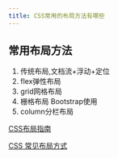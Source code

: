 ```yaml
---
title: CSS常用的布局方法有哪些
---
```


## 常用布局方法

1. 传统布局,文档流+浮动+定位
2. flex弹性布局
3. grid网格布局
4. 栅格布局 Bootstrap使用
5. column分栏布局

[CSS布局指南](https://www.w3cplus.com/css/guide-css-layout.html)

[CSS 常见布局方式](https://juejin.cn/post/6844903491891118087)